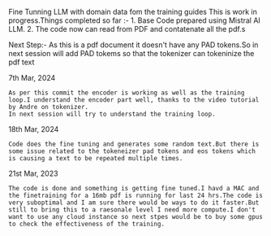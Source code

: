 Fine Tunning LLM with domain data fom the training guides
This is work in progress.Things completed so far :-
    1. Base Code prepared using Mistral AI LLM.
    2. The code now can read from PDF and contatenate all the pdf.s

Next Step:-
    As this is a pdf document it doesn't have any PAD tokens.So in next session will add PAD tokems so that the tokenizer can tokeninize the pdf text

7th Mar, 2024

    As per this commit the encoder is working as well as the training loop.I understand the encoder part well, thanks to the video tutorial by Andre on tokenizer.
    In next session will try to understand the training loop.

18th Mar, 2024
    
    Code does the fine tuning and generates some random text.But there is some issue related to the tokeneizer pad tokens and eos tokens which is causing a text to be repeated multiple times.

21st Mar, 2023

    The code is done and something is getting fine tuned.I havd a MAC and the finetraining for a 16mb pdf is running for last 24 hrs.The code is very suboptimal and I am sure there would be ways to do it faster.But still to bring this to a raesonale level I need more compute.I don't want to use any cloud instance so next stpes would be to buy some gpus to check the effectiveness of the training.

